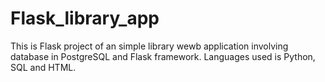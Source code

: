 # Flask_library_app
This is Flask project of an simple library wewb application involving database in PostgreSQL and Flask framework. Languages used is Python, SQL and HTML.
